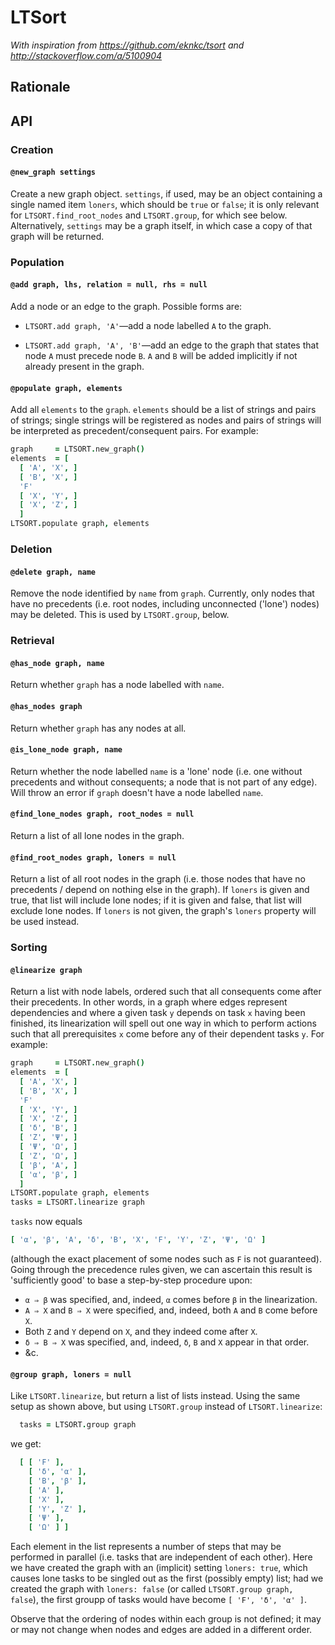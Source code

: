 

# LTSort

*With inspiration from https://github.com/eknkc/tsort
and http://stackoverflow.com/a/5100904* 

## Rationale

## API

### Creation

#### `@new_graph settings`

Create a new graph object. `settings`, if used, may be an object containing a single named
item `loners`, which should be `true` or `false`; it is only relevant for 
`LTSORT.find_root_nodes` and `LTSORT.group`, for which see below. Alternatively, `settings`
may be a graph itself, in which case a copy of that graph will be returned.

### Population

#### `@add graph, lhs, relation = null, rhs = null`

Add a node or an edge to the graph. Possible forms are:

* `LTSORT.add graph, 'A'`—add a node labelled `A` to the graph.

* `LTSORT.add graph, 'A', 'B'`—add an edge to the graph that states that node `A` 
  must precede node `B`. `A` and `B` will be added implicitly if not already present in the graph.

#### `@populate graph, elements`

Add all `elements` to the `graph`. `elements` should be a list of strings 
and pairs of strings; single strings will be registered as nodes and pairs
of strings will be interpreted as precedent/consequent pairs. For example:

```coffee
graph     = LTSORT.new_graph()
elements  = [
  [ 'A', 'X', ]
  [ 'B', 'X', ]
  'F'
  [ 'X', 'Y', ]
  [ 'X', 'Z', ]
  ]
LTSORT.populate graph, elements
```

### Deletion

#### `@delete graph, name`

Remove the node identified by `name` from `graph`. Currently, only nodes
that have no precedents (i.e. root nodes, including unconnected ('lone') nodes)
may be deleted. This is used by `LTSORT.group`, below.

### Retrieval

#### `@has_node graph, name`

Return whether `graph` has a node labelled with `name`.

#### `@has_nodes graph`

Return whether `graph` has any nodes at all.


#### `@is_lone_node graph, name`

Return whether the node labelled `name` is a 'lone' node (i.e. one without precedents
and without consequents; a node that is not part of any edge). Will throw an error
if `graph` doesn't have a node labelled `name`.

#### `@find_lone_nodes graph, root_nodes = null`

Return a list of all lone nodes in the graph.

#### `@find_root_nodes graph, loners = null`

Return a list of all root nodes in the graph (i.e. those nodes that have no precedents /
depend on nothing else in the graph). If `loners` is given and true, that list will
include lone nodes; if it is given and false, that list will exclude lone nodes. If
`loners` is not given, the graph's `loners` property will be used instead.

### Sorting

#### `@linearize graph`

Return a list with node labels, ordered such that all consequents come after their
precedents. In other words, in a graph where edges represent dependencies and
where a given task `y` depends on task `x` having been finished, its
linearization will spell out one way in which to perform actions such that all
prerequisites `x` come before any of their dependent tasks `y`. For example:

```coffee
graph     = LTSORT.new_graph()
elements  = [
  [ 'A', 'X', ]
  [ 'B', 'X', ]
  'F'
  [ 'X', 'Y', ]
  [ 'X', 'Z', ]
  [ 'δ', 'B', ]
  [ 'Z', 'Ψ', ]
  [ 'Ψ', 'Ω', ]
  [ 'Z', 'Ω', ]
  [ 'β', 'A', ]
  [ 'α', 'β', ]
  ]
LTSORT.populate graph, elements
tasks = LTSORT.linearize graph
```

`tasks` now equals 

```coffee
[ 'α', 'β', 'A', 'δ', 'B', 'X', 'F', 'Y', 'Z', 'Ψ', 'Ω' ]
```

(although the exact placement of some nodes such as `F` is not guaranteed). Going
through the precedence rules given, we can ascertain this result is 'sufficiently
good' to base a step-by-step procedure upon: 

* `α ⇒ β` was specified, and, indeed, `α` comes before `β` in the linearization.
* `A ⇒ X` and `B ⇒ X` were specified, and, indeed, both `A` and `B` come before `X`.
* Both `Z` and `Y` depend on `X`, and they indeed come after `X`. 
* `δ ⇒ B ⇒ X` was specified, and, indeed, `δ`, `B` and `X` appear in that order.
* &c.

#### `@group graph, loners = null`

Like `LTSORT.linearize`, but return a list of lists instead. Using the same 
setup as shown above, but using `LTSORT.group` instead of `LTSORT.linearize`:

```coffee
  tasks = LTSORT.group graph
```

we get:

```coffee
  [ [ 'F' ],
    [ 'δ', 'α' ],
    [ 'B', 'β' ],
    [ 'A' ],
    [ 'X' ],
    [ 'Y', 'Z' ],
    [ 'Ψ' ],
    [ 'Ω' ] ]
```

Each element in the list represents a number of steps that may be performed in
parallel (i.e. tasks that are independent of each other). Here we have
created the graph with an (implicit) setting `loners: true`, which causes
lone tasks to be singled out as the first (possibly empty) list; had we
created the graph with `loners: false` (or called `LTSORT.group graph,
false`), the first groupp of tasks would have become `[ 'F', 'δ', 'α' ]`.

Observe that the ordering of nodes within each group is not defined; it may or
may not change when nodes and edges are added in a different order.













